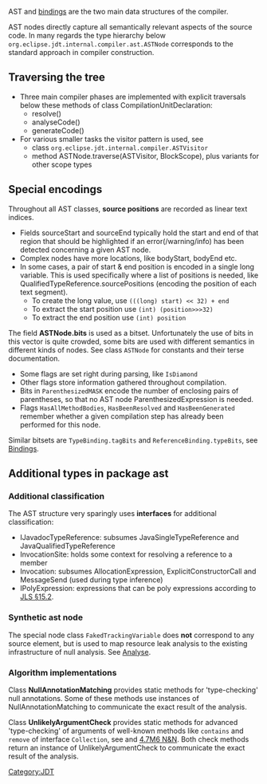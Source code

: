 AST and [bindings](JDT_Core_Programmer_Guide/ECJ/Bindings "wikilink")
are the two main data structures of the compiler.

AST nodes directly capture all semantically relevant aspects of the
source code. In many regards the type hierarchy below
`org.eclipse.jdt.internal.compiler.ast.ASTNode` corresponds to the
standard approach in compiler construction.

## Traversing the tree

  - Three main compiler phases are implemented with explicit traversals
    below these methods of class CompilationUnitDeclaration:
      - resolve()
      - analyseCode()
      - generateCode()
  - For various smaller tasks the visitor pattern is used, see
      - class `org.eclipse.jdt.internal.compiler.ASTVisitor`
      - method ASTNode.traverse(ASTVisitor, BlockScope), plus variants
        for other scope types

## Special encodings

Throughout all AST classes, **source positions** are recorded as linear
text indices.

  - Fields sourceStart and sourceEnd typically hold the start and end of
    that region that should be highlighted if an error(/warning/info)
    has been detected concerning a given AST node.
  - Complex nodes have more locations, like bodyStart, bodyEnd etc.
  - In some cases, a pair of start & end position is encoded in a single
    long variable. This is used specifically where a list of positions
    is needed, like QualifiedTypeReference.sourcePositions (encoding the
    position of each text segment).
      - To create the long value, use `(((long) start) << 32) + end`
      - To extract the start position use `(int) (position>>>32)`
      - To extract the end position use `(int) position`

The field **ASTNode.bits** is used as a bitset. Unfortunately the use of
bits in this vector is quite crowded, some bits are used with different
semantics in different kinds of nodes. See class `ASTNode` for constants
and their terse documentation.

  - Some flags are set right during parsing, like `IsDiamond`
  - Other flags store information gathered throughout compilation.
  - Bits in `ParenthesizedMASK` encode the number of enclosing pairs of
    parentheses, so that no AST node ParenthesizedExpression is needed.
  - Flags `HasAllMethodBodies`, `HasBeenResolved` and `HasBeenGenerated`
    remember whether a given compilation step has already been performed
    for this node.

Similar bitsets are `TypeBinding.tagBits` and
`ReferenceBinding.typeBits`, see
[Bindings](JDT_Core_Programmer_Guide/ECJ/Bindings "wikilink").

## Additional types in package ast

### Additional classification

The AST structure very sparingly uses **interfaces** for additional
classification:

  - IJavadocTypeReference: subsumes JavaSingleTypeReference and
    JavaQualifiedTypeReference
  - InvocationSite: holds some context for resolving a reference to a
    member
  - Invocation: subsumes AllocationExpression, ExplicitConstructorCall
    and MessageSend (used during type inference)
  - IPolyExpression: expressions that can be poly expressions according
    to [JLS
    §15.2](https://docs.oracle.com/javase/specs/jls/se14/html/jls-15.html#jls-15.2).

### Synthetic ast node

The special node class `FakedTrackingVariable` does **not** correspond
to any source element, but is used to map resource leak analysis to the
existing infrastructure of null analysis. See
[Analyse](JDT_Core_Programmer_Guide/ECJ/Analyse "wikilink").

### Algorithm implementations

Class **NullAnnotationMatching** provides static methods for
'type-checking' null annotations. Some of these methods use instances of
NullAnnotationMatching to communicate the exact result of the analysis.

Class **UnlikelyArgumentCheck** provides static methods for advanced
'type-checking' of arguments of well-known methods like `contains` and
`remove` of interface `Collection`<T>, see  and [4.7M6
N\&N](https://www.eclipse.org/eclipse/news/4.7/M6/#unlikely-argument-types).
Both check methods return an instance of UnlikelyArgumentCheck to
communicate the exact result of the analysis.

[Category:JDT](Category:JDT "wikilink")